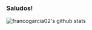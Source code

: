 ### Saludos!




![francogarcia02's github stats](https://github-readme-stats.vercel.app/api?username=francogarcia02&show_icons=true&theme=radical&title_color=blue&include_all_commits=true)
